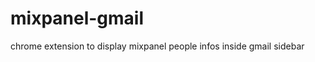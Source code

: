 mixpanel-gmail
==============

chrome extension to display mixpanel people infos inside gmail sidebar
